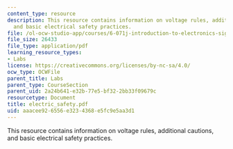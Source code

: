 ```yaml
---
content_type: resource
description: This resource contains information on voltage rules, additional cautions,
  and basic electrical safety practices.
file: /ol-ocw-studio-app/courses/6-071j-introduction-to-electronics-signals-and-measurement-spring-2006/aaacee926556e3234368e5fc9e5aa3d1_electric_safety.pdf
file_size: 26433
file_type: application/pdf
learning_resource_types:
- Labs
license: https://creativecommons.org/licenses/by-nc-sa/4.0/
ocw_type: OCWFile
parent_title: Labs
parent_type: CourseSection
parent_uid: 2a24b641-e32b-77e5-bf32-2bb33f09679c
resourcetype: Document
title: electric_safety.pdf
uid: aaacee92-6556-e323-4368-e5fc9e5aa3d1
---
```

This resource contains information on voltage rules, additional cautions, and basic electrical safety practices.